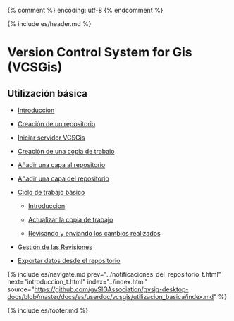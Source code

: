 {% comment %} encoding: utf-8 {% endcomment %}

{% include es/header.md %}

# Version Control System for Gis (VCSGis)

## Utilización básica

* [Introduccion](introduccion_t.md)

* [Creación de un repositorio](creacion_de_un_repositorio_t.md)

* [Iniciar servidor VCSGis](iniciar_servidor_t.md)

* [Creación de una copia de trabajo](creacion_de_copia_de_trabajo_t.md)

* [Añadir una capa al repositorio](anadir_capa_al_repositorio_t.md)

* [Añadir una capa del repositorio](anadir_una_capa_del_repositorio_t.md)

* [Ciclo de trabajo básico](ciclo_de_trabajo_basico/index.md)

  * [Introduccion](ciclo_de_trabajo_basico/introduccion_t.md)

  * [Actualizar la copia de trabajo](ciclo_de_trabajo_basico/actualizar_copia_de_trabajo_t.md)

  * [Revisando y enviando los cambios realizados](ciclo_de_trabajo_basico/revisando_cambios_t.md)

* [Gestión de las Revisiones](gestion_de_las_revisiones_t.md)

* [Exportar datos desde el repositorio](exportar_datos_desde_el_repositorio_t.md)

{% include es/navigate.md 
   prev="../notificaciones_del_repositorio_t.html" 
   next="introduccion_t.html" 
   index="../index.html" 
   source="https://github.com/gvSIGAssociation/gvsig-desktop-docs/blob/master/docs/es/userdoc/vcsgis/utilizacion_basica/index.md" 
%}

{% include es/footer.md %}
